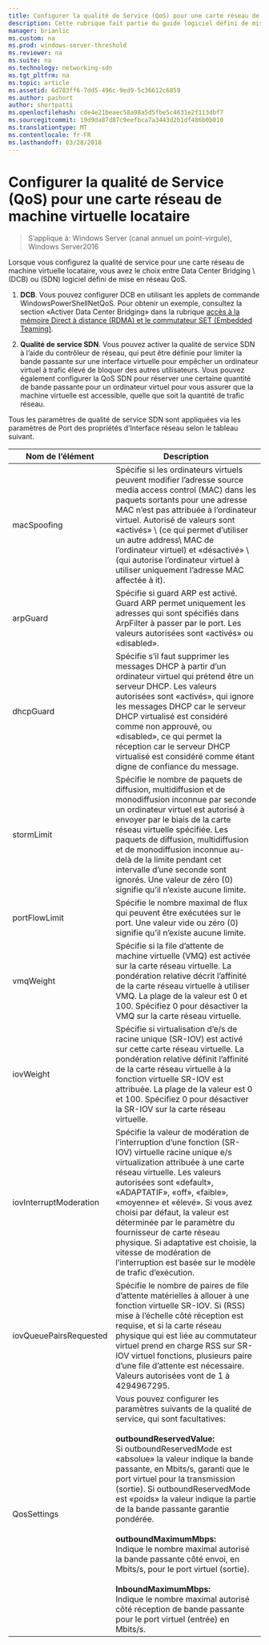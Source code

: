 ```yaml
---
title: Configurer la qualité de Service (QoS) pour une carte réseau de machine virtuelle locataire
description: Cette rubrique fait partie du guide logiciel défini de mise en réseau sur la façon de gérer les charges de travail clientes et des réseaux virtuels dans Windows Server2016.
manager: brianlic
ms.custom: na
ms.prod: windows-server-threshold
ms.reviewer: na
ms.suite: na
ms.technology: networking-sdn
ms.tgt_pltfrm: na
ms.topic: article
ms.assetid: 6d783ff6-7dd5-496c-9ed9-5c36612c6859
ms.author: pashort
author: shortpatti
ms.openlocfilehash: cde4e21beaec58a98a5d5fbe5c4631e2f113dbf7
ms.sourcegitcommit: 19d9da87d87c9eefbca7a3443d2b1df486b0b010
ms.translationtype: MT
ms.contentlocale: fr-FR
ms.lasthandoff: 03/28/2018
---
```

# <a name="configure-quality-of-service-qos-for-a-tenant-vm-network-adapter"></a>Configurer la qualité de Service (QoS) pour une carte réseau de machine virtuelle locataire

>S’applique à: Windows Server (canal annuel un point-virgule), Windows Server2016

Lorsque vous configurez la qualité de service pour une carte réseau de machine virtuelle locataire, vous avez le choix entre Data Center Bridging \ (DCB\) ou \(SDN\) logiciel défini de mise en réseau QoS.

1.  **DCB**. Vous pouvez configurer DCB en utilisant les applets de commande WindowsPowerShellNetQoS. Pour obtenir un exemple, consultez la section «Activer Data Center Bridging» dans la rubrique [accès à la mémoire Direct à distance (RDMA) et le commutateur SET (Embedded Teaming)](../../../virtualization/hyper-v-virtual-switch/RDMA-and-Switch-Embedded-Teaming.md).

2.  **Qualité de service SDN**. Vous pouvez activer la qualité de service SDN à l’aide du contrôleur de réseau, qui peut être définie pour limiter la bande passante sur une interface virtuelle pour empêcher un ordinateur virtuel à trafic élevé de bloquer des autres utilisateurs.  Vous pouvez également configurer la QoS SDN pour réserver une certaine quantité de bande passante pour un ordinateur virtuel pour vous assurer que la machine virtuelle est accessible, quelle que soit la quantité de trafic réseau.  

Tous les paramètres de qualité de service SDN sont appliquées via les paramètres de Port des propriétés d’Interface réseau selon le tableau suivant.

|Nom de l’élément|Description|
|------------|-----------| 
|macSpoofing|Spécifie si les ordinateurs virtuels peuvent modifier l’adresse source media access control \(MAC\) dans les paquets sortants pour une adresse MAC n’est pas attribuée à l’ordinateur virtuel. Autorisé de valeurs sont «activés» \ (ce qui permet d’utiliser un autre address\ MAC de l’ordinateur virtuel) et «désactivé» \ (qui autorise l’ordinateur virtuel à utiliser uniquement l’adresse MAC affectée à it\).|
|arpGuard|Spécifie si guard ARP est activé.  Guard ARP permet uniquement les adresses qui sont spécifiés dans ArpFilter à passer par le port.  Les valeurs autorisées sont «activés» ou «disabled».
|dhcpGuard|Spécifie s’il faut supprimer les messages DHCP à partir d’un ordinateur virtuel qui prétend être un serveur DHCP. Les valeurs autorisées sont «activés», qui ignore les messages DHCP car le serveur DHCP virtualisé est considéré comme non approuvé, ou «disabled», ce qui permet la réception car le serveur DHCP virtualisé est considéré comme étant digne de confiance du message.
|stormLimit|Spécifie le nombre de paquets de diffusion, multidiffusion et de monodiffusion inconnue par seconde un ordinateur virtuel est autorisé à envoyer par le biais de la carte réseau virtuelle spécifiée. Les paquets de diffusion, multidiffusion et de monodiffusion inconnue au-delà de la limite pendant cet intervalle d’une seconde sont ignorés. Une valeur de zéro \(0\) signifie qu’il n’existe aucune limite.
|portFlowLimit|Spécifie le nombre maximal de flux qui peuvent être exécutées sur le port.  Une valeur vide ou zéro \(0\) signifie qu’il n’existe aucune limite.
|vmqWeight|Spécifie si la file d’attente de machine virtuelle (VMQ) est activée sur la carte réseau virtuelle. La pondération relative décrit l’affinité de la carte réseau virtuelle à utiliser VMQ. La plage de la valeur est 0 et 100. Spécifiez 0 pour désactiver la VMQ sur la carte réseau virtuelle.
|iovWeight|Spécifie si virtualisation d’e/s de racine unique \(SR-IOV\) est activé sur cette carte réseau virtuelle. La pondération relative définit l’affinité de la carte réseau virtuelle à la fonction virtuelle SR-IOV est attribuée. La plage de la valeur est 0 et 100. Spécifiez 0 pour désactiver la SR-IOV sur la carte réseau virtuelle. 
|iovInterruptModeration|Spécifie la valeur de modération de l’interruption d’une fonction \(SR-IOV\) virtuelle racine unique e/s virtualization attribuée à une carte réseau virtuelle. Les valeurs autorisées sont «default», «ADAPTATIF», «off», «faible», «moyenne» et «élevé».   Si vous avez choisi par défaut, la valeur est déterminée par le paramètre du fournisseur de carte réseau physique.  Si adaptative est choisie, la vitesse de modération de l’interruption est basée sur le modèle de trafic d’exécution. 
|iovQueuePairsRequested|Spécifie le nombre de paires de file d’attente matérielles à allouer à une fonction virtuelle SR-IOV. Si \(RSS\) mise à l’échelle côté réception est requise, et si la carte réseau physique qui est liée au commutateur virtuel prend en charge RSS sur SR-IOV virtuel fonctions, plusieurs paire d’une file d’attente est nécessaire. Valeurs autorisées vont de 1 à 4294967295. 
|QosSettings|Vous pouvez configurer les paramètres suivants de la qualité de service, qui sont facultatives:  <br/><br />**outboundReservedValue:**<br/>Si outboundReservedMode est «absolue» la valeur indique la bande passante, en Mbits/s, garanti que le port virtuel pour la transmission (sortie). Si outboundReservedMode est «poids» la valeur indique la partie de la bande passante garantie pondérée. <br/><br />**outboundMaximumMbps:**  <br/>Indique le nombre maximal autorisé la bande passante côté envoi, en Mbits/s, pour le port virtuel (sortie). <br/><br/>**InboundMaximumMbps:**  <br/>Indique le nombre maximal autorisé côté réception de bande passante pour le port virtuel (entrée) en Mbits/s. |